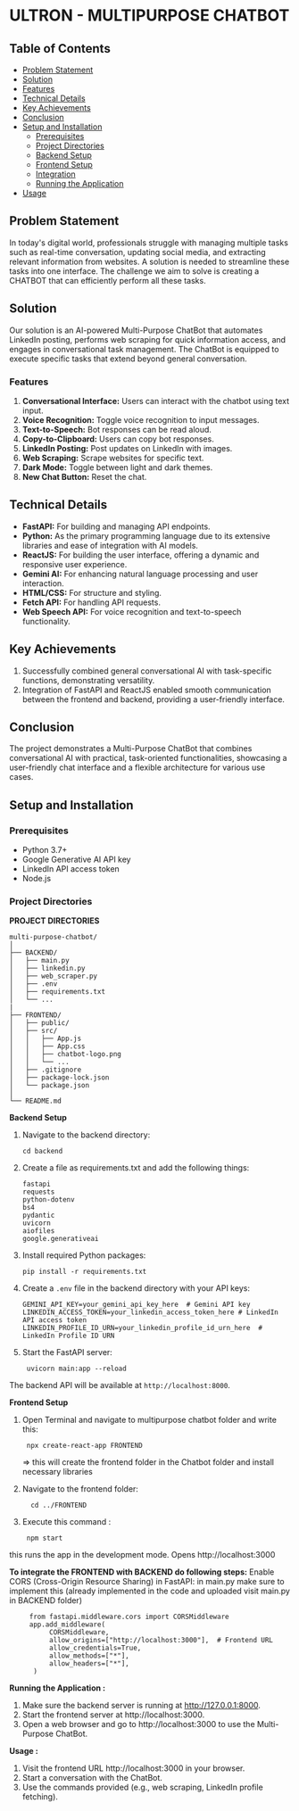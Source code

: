 # ULTRON - MULTIPURPOSE CHATBOT

## Table of Contents
- [Problem Statement](#problem-statement)
- [Solution](#solution)
- [Features](#features)
- [Technical Details](#technical-details)
- [Key Achievements](#key-achievements)
- [Conclusion](#conclusion)
- [Setup and Installation](#setup-and-installation)
  - [Prerequisites](#prerequisites)
  - [Project Directories](#project-directories)
  - [Backend Setup](#backend-setup)
  - [Frontend Setup](#frontend-setup)
  - [Integration](#integrating-the-frontend-with-backend)
  - [Running the Application](#running-the-application)
- [Usage](#usage)

## Problem Statement
In today's digital world, professionals struggle with managing multiple tasks such as real-time conversation, updating social media, and extracting relevant information from websites. A solution is needed to streamline these tasks into one interface. The challenge we aim to solve is creating a CHATBOT that can efficiently perform all these tasks.

## Solution
Our solution is an AI-powered Multi-Purpose ChatBot that automates LinkedIn posting, performs web scraping for quick information access, and engages in conversational task management. The ChatBot is equipped to execute specific tasks that extend beyond general conversation.

### Features
1. **Conversational Interface:** Users can interact with the chatbot using text input.
2. **Voice Recognition:** Toggle voice recognition to input messages.
3. **Text-to-Speech:** Bot responses can be read aloud.
4. **Copy-to-Clipboard:** Users can copy bot responses.
5. **LinkedIn Posting:** Post updates on LinkedIn with images.
6. **Web Scraping:** Scrape websites for specific text.
7. **Dark Mode:** Toggle between light and dark themes.
8. **New Chat Button:** Reset the chat.

## Technical Details
- **FastAPI:** For building and managing API endpoints.
- **Python:** As the primary programming language due to its extensive libraries and ease of integration with AI models.
- **ReactJS:** For building the user interface, offering a dynamic and responsive user experience.
- **Gemini AI:** For enhancing natural language processing and user interaction.
- **HTML/CSS:** For structure and styling.
- **Fetch API:** For handling API requests.
- **Web Speech API:** For voice recognition and text-to-speech functionality.

## Key Achievements
1. Successfully combined general conversational AI with task-specific functions, demonstrating versatility.
2. Integration of FastAPI and ReactJS enabled smooth communication between the frontend and backend, providing a user-friendly interface.

## Conclusion
The project demonstrates a Multi-Purpose ChatBot that combines conversational AI with practical, task-oriented functionalities, showcasing a user-friendly chat interface and a flexible architecture for various use cases.

## Setup and Installation

### Prerequisites
- Python 3.7+
- Google Generative AI API key
- LinkedIn API access token
- Node.js

### Project Directories

**PROJECT DIRECTORIES**


    multi-purpose-chatbot/
    │
    ├── BACKEND/
    │   ├── main.py
    │   ├── linkedin.py
    │   ├── web_scraper.py
    │   ├── .env
    │   ├── requirements.txt
    │   └── ...
    |
    ├── FRONTEND/
    │   ├── public/
    │   ├── src/
    │   │   ├── App.js
    │   │   ├── App.css
    │   │   ├── chatbot-logo.png
    │   │   └── ...
    │   ├── .gitignore
    │   ├── package-lock.json
    │   └── package.json
    │
    └── README.md

**Backend Setup**

1. Navigate to the backend directory:
   
       cd backend
   
3. Create a file as requirements.txt and add the following things:
   
       fastapi
       requests
       python-dotenv
       bs4
       pydantic
       uvicorn
       aiofiles
       google.generativeai

4. Install required Python packages:
   
       pip install -r requirements.txt  

5. Create a `.env` file in the backend directory with your API keys:

   
       GEMINI_API_KEY=your_gemini_api_key_here  # Gemini API key
       LINKEDIN_ACCESS_TOKEN=your_linkedin_access_token_here # LinkedIn API access token
       LINKEDIN_PROFILE_ID_URN=your_linkedin_profile_id_urn_here  # LinkedIn Profile ID URN
   
6. Start the FastAPI server:
   
        uvicorn main:app --reload

The backend API will be available at `http://localhost:8000`.

**Frontend Setup**
1. Open Terminal and navigate to multipurpose chatbot folder and write this:
   
        npx create-react-app FRONTEND
   
   => this will create the frontend folder in the Chatbot folder and install necessary libraries
2. Navigate to the frontend folder:
   
         cd ../FRONTEND
3.  Execute this command :
   
         npm start
    
   this runs the app in the development mode. Opens http://localhost:3000

**To integrate the FRONTEND with BACKEND do following steps:**
 Enable CORS (Cross-Origin Resource Sharing) in FastAPI:  in main.py make sure to implement this (already implemented in the code and uploaded visit main.py in BACKEND folder)
 
         from fastapi.middleware.cors import CORSMiddleware 
         app.add_middleware(
              CORSMiddleware,
              allow_origins=["http://localhost:3000"],  # Frontend URL
              allow_credentials=True,
              allow_methods=["*"],
              allow_headers=["*"],
          )
   
**Running the Application :**
 1. Make sure the backend server is running at http://127.0.0.1:8000.
 2. Start the frontend server at http://localhost:3000.
 3. Open a web browser and go to http://localhost:3000 to use the Multi-Purpose ChatBot.

**Usage :**
 1. Visit the frontend URL http://localhost:3000 in your browser.
 2. Start a conversation with the ChatBot.
 3. Use the commands provided (e.g., web scraping, LinkedIn profile fetching).

   

